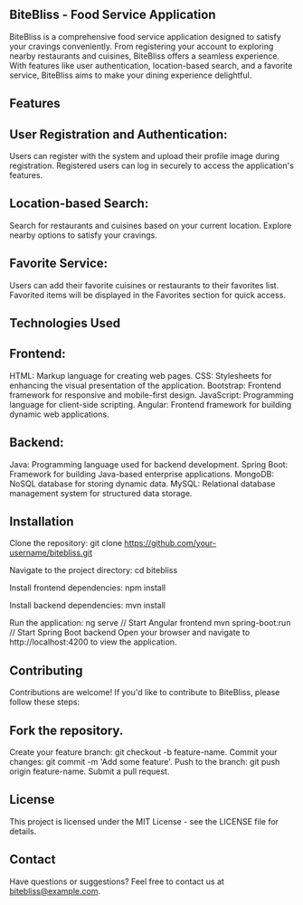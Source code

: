 ## BiteBliss - Food Service Application
BiteBliss is a comprehensive food service application designed to satisfy your cravings conveniently. From registering your account to exploring nearby restaurants and cuisines, BiteBliss offers a seamless experience. With features like user authentication, location-based search, and a favorite service, BiteBliss aims to make your dining experience delightful.

## Features

## User Registration and Authentication:
Users can register with the system and upload their profile image during registration.
Registered users can log in securely to access the application's features.

## Location-based Search:
Search for restaurants and cuisines based on your current location.
Explore nearby options to satisfy your cravings.

## Favorite Service:
Users can add their favorite cuisines or restaurants to their favorites list.
Favorited items will be displayed in the Favorites section for quick access.

## Technologies Used

## Frontend:
HTML: Markup language for creating web pages.
CSS: Stylesheets for enhancing the visual presentation of the application.
Bootstrap: Frontend framework for responsive and mobile-first design.
JavaScript: Programming language for client-side scripting.
Angular: Frontend framework for building dynamic web applications.

## Backend:
Java: Programming language used for backend development.
Spring Boot: Framework for building Java-based enterprise applications.
MongoDB: NoSQL database for storing dynamic data.
MySQL: Relational database management system for structured data storage.

## Installation
Clone the repository:
git clone https://github.com/your-username/bitebliss.git

Navigate to the project directory:
cd bitebliss

Install frontend dependencies:
npm install

Install backend dependencies:
mvn install

Run the application:
ng serve         // Start Angular frontend
mvn spring-boot:run   // Start Spring Boot backend
Open your browser and navigate to http://localhost:4200 to view the application.

## Contributing
Contributions are welcome! If you'd like to contribute to BiteBliss, please follow these steps:

## Fork the repository.
Create your feature branch: git checkout -b feature-name.
Commit your changes: git commit -m 'Add some feature'.
Push to the branch: git push origin feature-name.
Submit a pull request.

## License
This project is licensed under the MIT License - see the LICENSE file for details.

## Contact
Have questions or suggestions? Feel free to contact us at bitebliss@example.com.
